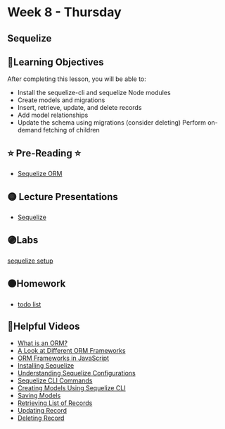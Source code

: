 # Week 8 - Thursday

## Sequelize

## 📍Learning Objectives
After completing this lesson, you will be able to:

- Install the sequelize-cli and sequelize Node modules
- Create models and migrations
- Insert, retrieve, update, and delete records
- Add model relationships
- Update the schema using migrations
(consider deleting) Perform on-demand fetching of children
 

## ⭐️ Pre-Reading ⭐️
- [Sequelize ORM](https://digitalcrafts.instructure.com/courses/189/pages/reading-sequelize-orm?module_item_id=23441)


## 🟡 Lecture Presentations
- [Sequelize](https://dc-houston.herokuapp.com/p2/Postgres/Sequelize.html#1)

## 🟣Labs
[sequelize setup](https://github.com/veros-labs/lab-sequelize-setup)

## 🟠Homework
- [todo list](https://github.com/veros-labs/lab-node-todo) 

## 🔵Helpful Videos

- [What is an ORM?](https://www.udemy.com/course/nodejs-complete-guide-to-building-data-driven-applications/learn/lecture/14117279#overview)
- [A Look at Different ORM
Frameworks](https://www.udemy.com/course/nodejs-complete-guide-to-building-data-driven-applications/learn/lecture/14198298#overview)
- [ORM Frameworks in
JavaScript](https://www.udemy.com/course/nodejs-complete-guide-to-building-data-driven-applications/learn/lecture/14198306#overview)
- [Installing Sequelize](https://www.udemy.com/course/nodejs-complete-guide-to-building-data-driven-applications/learn/lecture/14282582#overview)
- [Understanding Sequelize
Configurations](https://www.udemy.com/course/nodejs-complete-guide-to-building-data-driven-applications/learn/lecture/14301370#overview)
- [Sequelize CLI Commands](https://www.udemy.com/course/nodejs-complete-guide-to-building-data-driven-applications/learn/lecture/14301680#overview)
- [Creating Models Using
Sequelize CLI](https://www.udemy.com/course/nodejs-complete-guide-to-building-data-driven-applications/learn/lecture/14301166#overview)
- [Saving Models](https://www.udemy.com/course/nodejs-complete-guide-to-building-data-driven-applications/learn/lecture/14303124#overview)
- [Retrieving List of Records](https://www.udemy.com/course/nodejs-complete-guide-to-building-data-driven-applications/learn/lecture/14303218#overview)
- [ Updating Record](https://www.udemy.com/course/nodejs-complete-guide-to-building-data-driven-applications/learn/lecture/14311210#overview)
- [ Deleting Record](https://www.udemy.com/course/nodejs-complete-guide-to-building-data-driven-applications/learn/lecture/14303226#overview)

<!-- ## ✔️Todo Checklist
- [ ]

## 🔶Vocabulary

## 🔷Test Your knowledge


## Resources 
- []() -->



